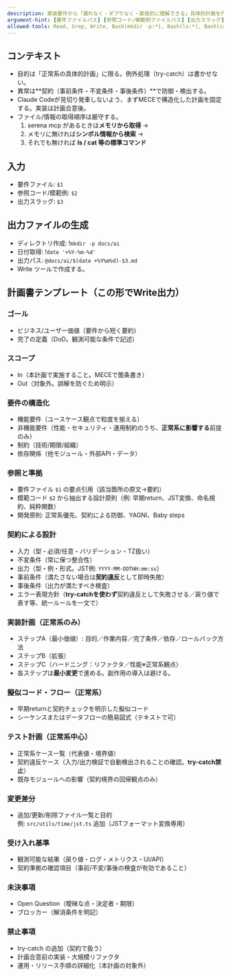 ```yaml
---
description: 実装要件から「漏れなく・ダブりなく・直感的に理解できる」具体的計画を作成し、@docs/ai 配下にMarkdownで出力するコマンド
argument-hint: [要件ファイルパス] [参照コード/模範例ファイルパス] [出力スラッグ]
allowed-tools: Read, Grep, Write, Bash(mkdir -p:*), Bash(ls:*), Bash(cat:*), Bash(date:+%Y%m%d)
---
```


## コンテキスト

- 目的は「正常系の具体的計画」に限る。例外処理（try-catch）は書かせない。
- 異常は**契約（事前条件・不変条件・事後条件）**で防御・検出する。
- Claude Codeが見切り発車しないよう、まずMECEで構造化した計画を固定する。実装は計画合意後。
- ファイル/情報の取得順序は厳守する。  
  1. serena mcp があるときは**メモリから取得** →  
  2. メモリに無ければ**シンボル情報から検索** →  
  3. それでも無ければ **ls / cat 等の標準コマンド**

## 入力

- 要件ファイル: `$1`
- 参照コード/模範例: `$2`
- 出力スラッグ: `$3`

## 出力ファイルの生成

- ディレクトリ作成: !`mkdir -p docs/ai`
- 日付取得: !`date '+%Y-%m-%d'`
- 出力パス: `@docs/ai/$(date +%Y%m%d)-$3.md`
- Write ツールで作成する。

## 計画書テンプレート（この形でWrite出力）

### ゴール
- ビジネス/ユーザー価値（要件から短く要約）
- 完了の定義（DoD。観測可能な条件で記述）

### スコープ
- In（本計画で実施すること。MECEで箇条書き）
- Out（対象外。誤解を防ぐため明示）

### 要件の構造化
- 機能要件（ユースケース観点で粒度を揃える）
- 非機能要件（性能・セキュリティ・運用制約のうち、**正常系に影響する**前提のみ）
- 制約（技術/期限/組織）
- 依存関係（他モジュール・外部API・データ）

### 参照と準拠
- 要件ファイル `$1` の要点引用（該当箇所の原文→要約）
- 模範コード `$2` から抽出する設計原則（例: 早期return、JST変換、命名規約、純粋関数）
- 開発原則: 正常系優先、契約による防御、YAGNI、Baby steps

### 契約による設計
- 入力（型・必須/任意・バリデーション・TZ扱い）
- 不変条件（常に保つ整合性）
- 出力（型・例・形式。JST例: `YYYY-MM-DDTHH:mm:ss`）
- 事前条件（満たさない場合は**契約違反**として即時失敗）
- 事後条件（出力が満たすべき検査）
- エラー表現方針（**try-catchを使わず**契約違反として失敗させる／戻り値で表す等、統一ルールを一文で）

### 実装計画（正常系のみ）
- ステップA（最小価値）: 目的／作業内容／完了条件／依存／ロールバック方法
- ステップB（拡張）
- ステップC（ハードニング：リファクタ／性能※正常系観点）
- 各ステップは**最小変更**で進める。副作用の導入は避ける。

### 擬似コード・フロー（正常系）
- 早期returnと契約チェックを明示した擬似コード
- シーケンスまたはデータフローの簡易図式（テキストで可）

### テスト計画（正常系中心）
- 正常系ケース一覧（代表値・境界値）
- 契約違反ケース（入力/出力検証で自動検出されることの確認。**try-catch禁止**）
- 既存モジュールへの影響（契約境界の回帰観点のみ）

### 変更差分
- 追加/更新/削除ファイル一覧と目的  
  例: `src/utils/time/jst.ts` 追加（JSTフォーマット変換専用）

### 受け入れ基準
- 観測可能な結果（戻り値・ログ・メトリクス・UI/API）
- 契約準拠の確認項目（事前/不変/事後の検査が有効であること）

### 未決事項
- Open Question（曖昧な点・決定者・期限）
- ブロッカー（解消条件を明記）

### 禁止事項
- try-catch の追加（契約で扱う）
- 計画合意前の実装・大規模リファクタ
- 運用・リリース手順の詳細化（本計画の対象外）
